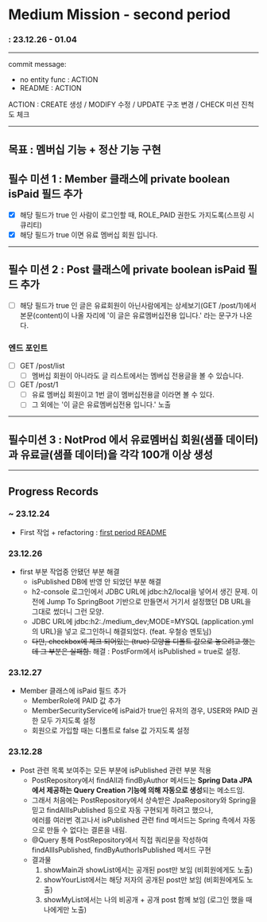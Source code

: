 # Medium Mission - second period
### : 23.12.26 - 01.04

-----

commit message:
- no entity func : ACTION
- README : ACTION

ACTION : CREATE 생성 / MODIFY 수정 / UPDATE 구조 변경 / CHECK 미션 진척도 체크

-----
## 목표 : 멤버십 기능 + 정산 기능 구현

## 필수 미션 1 : Member 클래스에 private boolean isPaid 필드 추가
- [x] 해당 필드가 true 인 사람이 로그인할 때, ROLE_PAID 권한도 가지도록(스프링 시큐리티)
- [x] 해당 필드가 true 이면 유료 멤버십 회원 입니다.

-----

## 필수 미션 2 : Post 클래스에 private boolean isPaid 필드 추가

- [ ] 해당 필드가 true 인 글은 유료회원이 아닌사람에게는 상세보기(GET /post/1)에서 본문(content)이 나올 자리에 '이 글은 유료멤버십전용 입니다.' 라는 문구가 나온다.

### 엔드 포인트
- [ ] GET /post/list
  - [ ] 멤버십 회원이 아니라도 글 리스트에서는 멤버십 전용글을 볼 수 있습니다.

- [ ] GET /post/1
  - [ ] 유료 멤버십 회원이고 1번 글이 멤버십전용글 이라면 볼 수 있다.
  - [ ] 그 외에는 '이 글은 유료멤버십전용 입니다.' 노출

-----

## 필수미션 3 : NotProd 에서 유료멤버십 회원(샘플 데이터)과 유료글(샘플 데이터)을 각각 100개 이상 생성

---

## Progress Records

### ~ 23.12.24
- First 작업 + refactoring : [first period README](TO_DO_LIST_01.md)

### 23.12.26
- first 부분 작업중 안됐던 부분 해결
  - isPublished DB에 반영 안 되었던 부분 해결
  - h2-console 로그인에서 JDBC URL에 jdbc:h2/local을 넣어서 생긴 문제. 이전에 Jump To SpringBoot 기반으로 만들면서 거기서 설정했던 DB URL을 그대로 썼더니 그런 모양.
  - JDBC URL에 jdbc:h2:./medium_dev;MODE=MYSQL (application.yml의 URL)을 넣고 로그인하니 해결되었다. (feat. 우철승 멘토님)
  - ~~다만, checkbox에 체크 되어있는 (true) 모양을 디폴트 값으로 놓으려고 했는데 그 부분은 실패함.~~ 해결 : PostForm에서 isPublished = true로 설정.

### 23.12.27
- Member 클래스에 isPaid 필드 추가
  - MemberRole에 PAID 값 추가
  - MemberSecurityService에 isPaid가 true인 유저의 경우, USER와 PAID 권한 모두 가지도록 설정
  - 회원으로 가입할 때는 디폴트로 false 값 가지도록 설정

### 23.12.28
- Post 관련 목록 보여주는 모든 부분에 isPublished 관련 부분 적용
  - PostRepository에서 findAll과 findByAuthor 메서드는 **Spring Data JPA에서 제공하는 Query Creation 기능에 의해 자동으로 생성**되는 메소드임.
  - 그래서 처음에는 PostRepository에서 상속받은 JpaRepository와 Spring을 믿고 findAllIsPublished 등으로 자동 구현되게 하려고 했으나, <br>
    에러를 여러번 겪고나서 isPublished 관련 find 메서드는 Spring 측에서 자동으로 만들 수 없다는 결론을 내림.
  - @Query 통해 PostRepository에서 직접 쿼리문을 작성하여 findAllIsPublished, findByAuthorIsPublished 메서드 구현
  - 결과물 
    1. showMain과 showList에서는 공개된 post만 보임 (비회원에게도 노출)
    2. showYourList에서는 해당 저자의 공개된 post만 보임 (비회원에게도 노출)
    3. showMyList에서는 나의 비공개 + 공개 post 함께 보임 (로그인 했을 때 나에게만 노출)